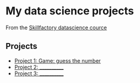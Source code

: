 # My data science projects
From the [Skillfactory datascience cource](https://skillfactory.ru/datascience)

## Projects
* [Project 1: Game: guess the number](https://github.com/salomonus/sf_data_science/tree/main/project_1)
* [Project 2: __________]()
* [Project 3: __________]()